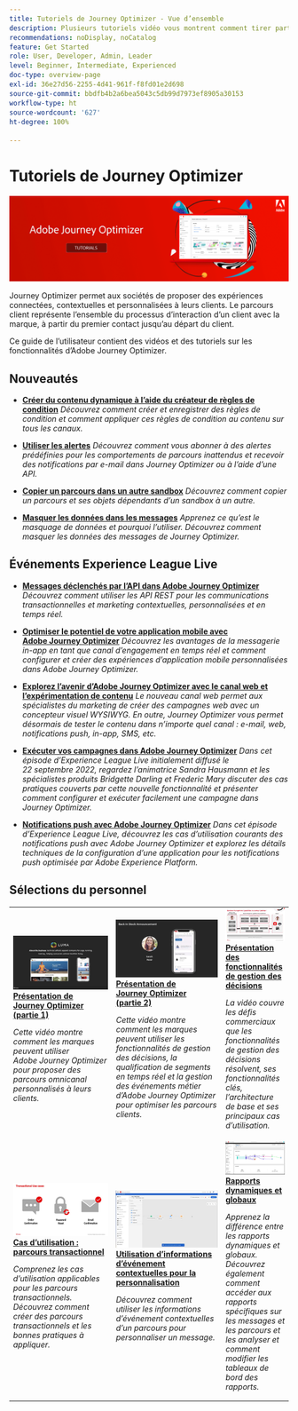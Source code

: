 ```yaml
---
title: Tutoriels de Journey Optimizer - Vue d’ensemble
description: Plusieurs tutoriels vidéo vous montrent comment tirer parti des avantages de Journey Optimizer.
recommendations: noDisplay, noCatalog
feature: Get Started
role: User, Developer, Admin, Leader
level: Beginner, Intermediate, Experienced
doc-type: overview-page
exl-id: 36e27d56-2255-4d41-961f-f8fd01e2d698
source-git-commit: bbdfb4b2a6bea5043c5db99d7973ef8905a30153
workflow-type: ht
source-wordcount: '627'
ht-degree: 100%

---
```



# Tutoriels de Journey Optimizer

![](./assets/ajo-banner.png)

Journey Optimizer permet aux sociétés de proposer des expériences connectées, contextuelles et personnalisées à leurs clients. Le parcours client représente l’ensemble du processus d’interaction d’un client avec la marque, à partir du premier contact jusqu’au départ du client.

Ce guide de l’utilisateur contient des vidéos et des tutoriels sur les fonctionnalités d’Adobe Journey Optimizer.

<div id="whats-new-section">

## Nouveautés

* **[Créer du contenu dynamique à l’aide du créateur de règles de condition](/help/personalize-content/create-dynamic-content.md)**
  *Découvrez comment créer et enregistrer des règles de condition et comment appliquer ces règles de condition au contenu sur tous les canaux.*

* **[Utiliser les alertes](/help/administration/alerts.md)**
  *Découvrez comment vous abonner à des alertes prédéfinies pour les comportements de parcours inattendus et recevoir des notifications par e-mail dans Journey Optimizer ou à l’aide d’une API.*

* **[Copier un parcours dans un autre sandbox](/help/create-journeys/copy-a-journey.md)**
  *Découvrez comment copier un parcours et ses objets dépendants d’un sandbox à un autre.*

* **[Masquer les données dans les messages](/help/privacy/mask-data-in-messages.md)**
  *Apprenez ce qu’est le masquage de données et pourquoi l’utiliser. Découvrez comment masquer les données des messages de Journey Optimizer.*

</div>


<div id="recs-overview-body-1"></div>
<div id="recs-overview-body-2"></div>
<div id="recs-overview-body-3"></div>
<div id="recs-overview-body-4"></div>
<div id="recs-overview-body-5"></div>
<div id="recs-overview-body-6"></div>

<div id="events-section">

## Événements Experience League Live

* **[Messages déclenchés par l’API dans Adobe Journey Optimizer](https://experienceleague.adobe.com/docs/events/experience-league-live-recordings/episodes/exl-live-episode-8-23-23.html?lang=fr)**
  *Découvrez comment utiliser les API REST pour les communications transactionnelles et marketing contextuelles, personnalisées et en temps réel.*

* **[Optimiser le potentiel de votre application mobile avec Adobe Journey Optimizer](https://experienceleague.adobe.com/docs/events/experience-league-live-recordings/episodes/exl-live-episode-5-24-23.html?lang=fr)**
  *Découvrez les avantages de la messagerie in-app en tant que canal d’engagement en temps réel et comment configurer et créer des expériences d’application mobile personnalisées dans Adobe Journey Optimizer.*

* **[Explorez l’avenir d’Adobe Journey Optimizer avec le canal web et l’expérimentation de contenu](https://experienceleague.adobe.com/docs/events/experience-league-live-recordings/episodes/exl-live-episode-6-14-23.html?lang=fr)**
  *Le nouveau canal web permet aux spécialistes du marketing de créer des campagnes web avec un concepteur visuel WYSIWYG. En outre, Journey Optimizer vous permet désormais de tester le contenu dans n’importe quel canal : e-mail, web, notifications push, in-app, SMS, etc.*

* **[Exécuter vos campagnes dans Adobe Journey Optimizer](https://experienceleague.adobe.com/docs/experience-league-live-events/events/episodes/exl-live-episode-09-22-22.html?lang=fr)**
  *Dans cet épisode d’Experience League Live initialement diffusé le 22 septembre 2022, regardez l’animatrice Sandra Hausmann et les spécialistes produits Bridgette Darling et Frederic Mary discuter des cas pratiques couverts par cette nouvelle fonctionnalité et présenter comment configurer et exécuter facilement une campagne dans Journey Optimizer.*

* **[Notifications push avec Adobe Journey Optimizer](https://experienceleague.adobe.com/docs/experience-league-live-events/events/episodes/exl-live-episode-05-12-22.html?lang=fr)**
  *Dans cet épisode d’Experience League Live, découvrez les cas d’utilisation courants des notifications push avec Adobe Journey Optimizer et explorez les détails techniques de la configuration d’une application pour les notifications push optimisée par Adobe Experience Platform.*

</div>

<div id="staff-picks-section">

## Sélections du personnel

<table>
<tr>
  <td>
    <a href="./introduction/journey-optimizer-overview-part-1.md">
      <img alt="Présentation de Journey Optimizer (partie 1) : diffusion de parcours omnicanal (vidéo)" src="./assets/334174.jpg"/>
    </a>
    <div>
      <a href="./introduction/journey-optimizer-overview-part-1.md">
    <strong>Présentation de Journey Optimizer (partie 1) </strong>
    </a>
    </div>
    <p>
    <em>Cette vidéo montre comment les marques peuvent utiliser Adobe Journey Optimizer pour proposer des parcours omnicanal personnalisés à leurs clients.</em>
    <p>
  </td>
    <td>
    <a href="./introduction/journey-optimizer-overview-part-2.md">
      <img alt="Présentation de Journey Optimizer (partie 2) : diffusion de parcours omnicanal (vidéo)" src="./assets/334175.jpg"/>
    </a>
    <div>
      <a href="./introduction/journey-optimizer-overview-part-2.md">
    <strong>Présentation de Journey Optimizer (partie 2) </strong>
    </a>
    </div>
    <p>
    <em>Cette vidéo montre comment les marques peuvent utiliser les fonctionnalités de gestion des décisions, la qualification de segments en temps réel et la gestion des événements métier d’Adobe Journey Optimizer pour optimiser les parcours clients.</em>
    <p>
  </td>
  </td>
    <td>
    <a href="./decision-management/create-decisions.md">
      <img alt="Présentation des fonctionnalités de gestion des décisions" src="./assets/326961.jpg"/>
    </a>
    <div>
      <a href="./decision-management/create-decisions.md">
    <strong>Présentation des fonctionnalités de gestion des décisions </strong>
    </a>
    </div>
    <p>
    <em>La vidéo couvre les défis commerciaux que les fonctionnalités de gestion des décisions résolvent, ses fonctionnalités clés, l’architecture de base et ses principaux cas d’utilisation.

</em>
    <p>
  </td>
</tr>
<tr>
  <td>
    <a href="./create-journeys/use-case-transactional-journey.md">
      <img alt="Cas d’utilisation : parcours transactionnel " src="./assets/334202.jpeg"/>
    </a>
    <div>
      <a href="./create-journeys/use-case-transactional-journey.md">
    <strong>Cas d’utilisation : parcours transactionnel </strong>
    </a>
    </div>
    <p>
    <em>Comprenez les cas d’utilisation applicables pour les parcours transactionnels. Découvrez comment créer des parcours transactionnels et les bonnes pratiques à appliquer.</em>
    <p>
  </td>
    <td>
    <a href="./personalize-content/use-contextual-event-information-for-personalization.md">
      <img alt="Utilisation d’informations d’événement contextuelles pour la personnalisation" src="./assets/334165.jpg"/>
    </a>
    <div>
      <a href="./personalize-content/use-contextual-event-information-for-personalization.md">
    <strong>Utilisation d’informations d’événement contextuelles pour la personnalisation </strong>
    </a>
    </div>
    <p>
    <em>Découvrez comment utiliser les informations d’événement contextuelles d’un parcours pour personnaliser un message.</em>
    <p>
  </td>
  </td>
    <td>
    <a href="./report-and-monitor/live-and-global-reports.md">
      <img alt="Rapports dynamiques et globaux" src="./assets/334108.jpg"/>
    </a>
    <div>
      <a href="./report-and-monitor/live-and-global-reports.md">
    <strong>Rapports dynamiques et globaux </strong>
    </a>
    </div>
    <p>
    <em>Apprenez la différence entre les rapports dynamiques et globaux. Découvrez également comment accéder aux rapports spécifiques sur les messages et les parcours et les analyser et comment modifier les tableaux de bord des rapports.

</em>
    <p>
  </td>
</tr>
</table>
</div>
